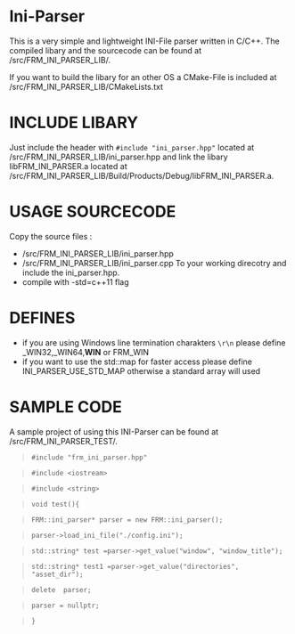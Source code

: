 # Ini-Parser
This is a very simple and lightweight INI-File parser written in C/C++.
The compiled libary and the sourcecode can be found at /src/FRM_INI_PARSER_LIB/.

If you want to build the libary for an other OS a CMake-File is included at /src/FRM_INI_PARSER_LIB/CMakeLists.txt

# INCLUDE LIBARY
Just include the header with `#include "ini_parser.hpp"` located at /src/FRM_INI_PARSER_LIB/ini_parser.hpp
and link the libary libFRM_INI_PARSER.a located at /src/FRM_INI_PARSER_LIB/Build/Products/Debug/libFRM_INI_PARSER.a.

# USAGE SOURCECODE
Copy the source files :
* /src/FRM_INI_PARSER_LIB/ini_parser.hpp
* /src/FRM_INI_PARSER_LIB/ini_parser.cpp
To your working direcotry and include the ini_parser.hpp.
* compile with -std=c++11 flag
# DEFINES
* if you are using Windows line termination charakters `\r\n` please define _WIN32,_WIN64,__WIN__ or FRM_WIN
* if you want to use the std::map for faster access please define INI_PARSER_USE_STD_MAP otherwise a standard array will used

# SAMPLE CODE
A sample project of using this INI-Parser can be found at /src/FRM_INI_PARSER_TEST/.

> `#include "frm_ini_parser.hpp"`

> `#include <iostream>`

> `#include <string>`

> `void test(){`

>    `FRM::ini_parser* parser = new FRM::ini_parser();`

>    `parser->load_ini_file("./config.ini");`

>    `std::string* test =parser->get_value("window", "window_title");`

>    `std::string* test1 =parser->get_value("directories", "asset_dir");`

>    `delete  parser;`

>    `parser = nullptr;`

> `}`

